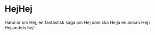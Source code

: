 HejHej
======

Handlar om Hej, en fantastisk saga om Hej som ska Hejja en annan Hej i Hejlandets hej!
